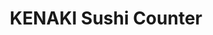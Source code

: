 ---
layout: place
title: "KENAKI Sushi Counter"
permalink: /maryland/gaithersburg/kenaki-sushi-counter.html
stateAbbr: MD
stateName: Maryland
cityName: Gaithersburg
seo:
  name: "KENAKI Sushi Counter"
  type: Restaurant
  links: https://www.kenakisushi.com/
description: "KENAKI Sushi Counter serves delicious sushi in Gaithersburg, Maryland. Try fresh Japanese dishes for a great dining experience. Available for takeout, delivery, lunch, and dinner."
place_id: ChIJHSzJWaMttokR1XC7LUxFYfM
photos:
  - name: >-
      places/ChIJHSzJWaMttokR1XC7LUxFYfM/photos/AeeoHcJ7RS3ulAIh00qwRdN2MsbgWos6X4FINuev4LZZdIcDxf3WFWg_Wg8SADkD50V2q3gNjiVlkdN40_FfX2E73WqQQzQ1sAqAybv7FQ8xj7v_okw3cnOtVe-7UejQCdx0OplUNyvjA6fsas-wahmSDQV3CTgTAijHgGMDazMn4EVXxyAeNrC7JTfCQeMB-jFeUTbH5DYI0oImRDW3DD1_UZ7gIpln9nMbTse6QJniCEEpslOGDAhWfxdeQnaDiKClnIfqyg5ML-SD8Smle69w0fjsVjfC8ZdHKltHLlMGdiHO4A
    widthPx: 960
    heightPx: 958
    authorAttributions:
      - displayName: KENAKI Sushi Counter
        uri: https://maps.google.com/maps/contrib/104185945579756942824
        photoUri: >-
          https://lh3.googleusercontent.com/a-/ALV-UjX9ZTpho0R1NB4-YtDjxD4ggcZceW9PWhheQfXvqPM9SU7kkUM=s100-p-k-no-mo
    flagContentUri: >-
      https://www.google.com/local/imagery/report/?cb_client=maps_api_places.places_api&image_key=!1e10!2sAF1QipNKkQSmlWmilpg4bJtmlx5WwHryWNVT5StUECvt&hl=en-US
    googleMapsUri: >-
      https://www.google.com/maps/place//data=!3m4!1e2!3m2!1sAF1QipNKkQSmlWmilpg4bJtmlx5WwHryWNVT5StUECvt!2e10!4m2!3m1!1s0x89b62da359c92c1d:0xf361454c2dbb70d5
  - name: >-
      places/ChIJHSzJWaMttokR1XC7LUxFYfM/photos/AeeoHcJQX7tdeqfHktY12B_KATFJO4v1lqOTqmWJ_3izDRR1BDSx6jr9BSyGk_mcXDCwEfaAYoYh6Mp_9_WXSgUuOpSZx9qiOK_JFGeujcw71vAdGyi6yeUMp2HvG5cMOKPIZH8sBorZwbb1BMsgu0qFeHP9E9nqqHZOMcbjpd6TTXEL7As7b4X5WR7KykgdMr41OZU-VpbT7Nn1OA2PHqYUKH_9zAD1FHRJGgWK4DfdjnxGPTYMoxgbxPQrcyEgKMNvInfeVvbghwVMR2NipyyDhFRzNtJVHYnQrn15vehUtGC_8g
    widthPx: 3024
    heightPx: 3744
    authorAttributions:
      - displayName: KENAKI Sushi Counter
        uri: https://maps.google.com/maps/contrib/104185945579756942824
        photoUri: >-
          https://lh3.googleusercontent.com/a-/ALV-UjX9ZTpho0R1NB4-YtDjxD4ggcZceW9PWhheQfXvqPM9SU7kkUM=s100-p-k-no-mo
    flagContentUri: >-
      https://www.google.com/local/imagery/report/?cb_client=maps_api_places.places_api&image_key=!1e10!2sAF1QipPsNhlZpSuq9l7hSHG5P2UVkOMIunTx7mGLnM7J&hl=en-US
    googleMapsUri: >-
      https://www.google.com/maps/place//data=!3m4!1e2!3m2!1sAF1QipPsNhlZpSuq9l7hSHG5P2UVkOMIunTx7mGLnM7J!2e10!4m2!3m1!1s0x89b62da359c92c1d:0xf361454c2dbb70d5
  - name: >-
      places/ChIJHSzJWaMttokR1XC7LUxFYfM/photos/AeeoHcJwH-cFApJCqctLascSXM6nwFJyi9zbxd7akXBeGAgJDbGKX2Gu8knh-gRogktuAncXr0_nFWbu5s_7OEbw-kB16nLq4dlTrbgof-DVDgXkpsTqA-P9dJ1UylP9VhtxtuU_x_LT9HyskM6698IhpB7DnMYgN1gxZHFGvEG_9XcEhgvAVfzmezr7rlBlg8KLB8vQoZJrgbCGpypbHtdyqYG5CwqZ9zkY2uXGLOghD-MizaIlhXRqagB_PNZY8GzcfLCjVc0p70GA48CKKngO6pehEv9Zxwt9zM1s2hlnSdBPyYAd-RJoom1jLxK4bOd8eNp0hfrfOr9HqDJjUA5QYB64fp2MVR3iqFpXDGj1JM84B0c9o5RUECSRwkKgbzYcn3zm6WPlAXLrJesDS5zCWZ98bD6AFBb2iZHI2lz-0fOMyJJU
    widthPx: 3000
    heightPx: 4000
    authorAttributions:
      - displayName: Felipe Nogueira (PePeTD)
        uri: https://maps.google.com/maps/contrib/116619397333610122236
        photoUri: >-
          https://lh3.googleusercontent.com/a-/ALV-UjUZCpsxAe8Ym-FLpijxhUSAe4SecFzl8gYpvigT4XbUvpAeg780=s100-p-k-no-mo
    flagContentUri: >-
      https://www.google.com/local/imagery/report/?cb_client=maps_api_places.places_api&image_key=!1e10!2sCIHM0ogKEICAgMDwtJq__QE&hl=en-US
    googleMapsUri: >-
      https://www.google.com/maps/place//data=!3m4!1e2!3m2!1sCIHM0ogKEICAgMDwtJq__QE!2e10!4m2!3m1!1s0x89b62da359c92c1d:0xf361454c2dbb70d5
  - name: >-
      places/ChIJHSzJWaMttokR1XC7LUxFYfM/photos/AeeoHcICh7ovKwYUNzZ0SBEp4kpYED8bYn15oUtbkmB2B2XanX-4xHOooqwOCO-zD5ywxhpmuNRlKby11eHZkSw6QebU3Smh96hoN11AMylWsg-als1Hq-epjsxPbGgZ5jdpvZKVMY2HN7dhWdHcpEsOqCSoqMD-Ic4QyUKtw8CtzMId6uHCRc5t3uP4quOu2OHE0E5x-DzAJZTSJ9L0PAC6jihET3i4QrEAMkQIOfJw0-A9gSDTkuz9U7Wgf2R_fIpNwzH0tiVRFh6bu2gLtYD-S4KPTZ2xHz1mRfkYpO85dC763A
    widthPx: 2048
    heightPx: 1534
    authorAttributions:
      - displayName: KENAKI Sushi Counter
        uri: https://maps.google.com/maps/contrib/104185945579756942824
        photoUri: >-
          https://lh3.googleusercontent.com/a-/ALV-UjX9ZTpho0R1NB4-YtDjxD4ggcZceW9PWhheQfXvqPM9SU7kkUM=s100-p-k-no-mo
    flagContentUri: >-
      https://www.google.com/local/imagery/report/?cb_client=maps_api_places.places_api&image_key=!1e10!2sAF1QipPd80AcypoUYGHrvbA5SsZKVytl1n41ksH3Z3-j&hl=en-US
    googleMapsUri: >-
      https://www.google.com/maps/place//data=!3m4!1e2!3m2!1sAF1QipPd80AcypoUYGHrvbA5SsZKVytl1n41ksH3Z3-j!2e10!4m2!3m1!1s0x89b62da359c92c1d:0xf361454c2dbb70d5
  - name: >-
      places/ChIJHSzJWaMttokR1XC7LUxFYfM/photos/AeeoHcJ9zIvQ8EKU_OSQZ0281Tb_4i8oIZwA4_lGUQby56xgmApIIWO63J2bdL34Bl0SMIry6IxPC9IpilWIqs83f2IHBC6Ht0Q8EsLxbs5jeEjeYW0Jg5Fe9cJ5ZR0zDOVT6tUn59HIvGGjAgeB2nfLYLTB_62oAu4UPBHT5r0QkiTxPV8v74Pv_Bz6WsBxItcTeCLly_wC3ak082x7idmaXReUVBW5MRjfnoCwEihURhMS100QyCmagX3dss0C0FYQYInWiWIJl8z0BX0VA66ZlPJykuFO2icDuH5tP-8rrc1CWimh2Zz9jUTvlMstX60ILsj0UaNzNn7Cbv6C5_Wavur9jQ9AmcwEPZZoAYuBT_y_j7kD6i3NEJK71O_sFljDFX5jMJ6Wd8OJ8arhzMlCRKRocg9WQziTh02DmsS8Dpq1yYnr
    widthPx: 4800
    heightPx: 3389
    authorAttributions:
      - displayName: D L
        uri: https://maps.google.com/maps/contrib/117302160998994157782
        photoUri: >-
          https://lh3.googleusercontent.com/a-/ALV-UjVd6_YD8O3GGOMTCa6wnZfS-78-BeDaAq1bznxmZhJE2Pr-GUNr=s100-p-k-no-mo
    flagContentUri: >-
      https://www.google.com/local/imagery/report/?cb_client=maps_api_places.places_api&image_key=!1e10!2sCIHM0ogKEICAgICrqe3T_gE&hl=en-US
    googleMapsUri: >-
      https://www.google.com/maps/place//data=!3m4!1e2!3m2!1sCIHM0ogKEICAgICrqe3T_gE!2e10!4m2!3m1!1s0x89b62da359c92c1d:0xf361454c2dbb70d5
  - name: >-
      places/ChIJHSzJWaMttokR1XC7LUxFYfM/photos/AeeoHcJ5uW6r3YqXduv7vz2lnkNytZT6xhtJ3Aka0N406p_hpC7PX_OTivD3-iNfn2EIawmUnT7BMXLUHJLwvH_HDebzopVPwOJ-N08s7OcUW4pveFKOyIv93_0jDLC2LTSNstDd0fpbkdUebeC1ZH47oy92FC6nJ3DaUTXFI0D1D99b9T3bT8bKsVyFSmjHIdmY0LEVc19cm1jkdFWK60mQCUx5QMnoIltZ8siQ4AqmmffOStcaxl3phs_jlvIDXmPSz5q7Pnsrc3x7kh1YejkFV7bYVis78SpEOiF3xeOxs2OIGWDNaAy849BlIDVRs4DIeYiLdK4x7BsLHrNi_FL9M2wNYBtFg-BqIMPxtoWvt56QdTVFKVwBZ7x7F36BeEDOhxKbmWIJBDbR8ow0WN9C1dFRb-kxEGBG8cr-Zfu6BhxjuQ
    widthPx: 4000
    heightPx: 1800
    authorAttributions:
      - displayName: Monkeyboi Reviews
        uri: https://maps.google.com/maps/contrib/109990028714752094882
        photoUri: >-
          https://lh3.googleusercontent.com/a-/ALV-UjUDp3JWxqLixYyyPKgBmAsa5wgLm3MVFKm5lJnCYnZWz7PbYiYU=s100-p-k-no-mo
    flagContentUri: >-
      https://www.google.com/local/imagery/report/?cb_client=maps_api_places.places_api&image_key=!1e10!2sCIHM0ogKEICAgICl3qbjfw&hl=en-US
    googleMapsUri: >-
      https://www.google.com/maps/place//data=!3m4!1e2!3m2!1sCIHM0ogKEICAgICl3qbjfw!2e10!4m2!3m1!1s0x89b62da359c92c1d:0xf361454c2dbb70d5
  - name: >-
      places/ChIJHSzJWaMttokR1XC7LUxFYfM/photos/AeeoHcJwLBYKhMUiDtB9otqeXw5s-PHeODOCVCcwuxqD4I_Mcv89niBAGfBPz09glTFnLDci9z23hMxuSVAAOH_7SLfUS5lZCRSVI5Ye-DQvFfpcp6vaS1cVUY-pTClVHhdIwYRSuBNgX4QqKRoMmnbNfJJLMaxEHdO7JzaavyEpwD3PA1jUPCuVR4jZmT_y5PaoprMp1UnGT0_BwNHmx-VFC1qxcuXf5INVMYSwwex6Voys5MYeI6vpuDI9Fj1jkLA445ADNSMO1ZsuufT_V5Hb5FWLVf51PezlrNADmjOd8GlJbD2OkxjoR2GFWOX7J-0N5DW9qHxIWF550qd-3MhOocZPJZYK1eT71xc8vh-8BxAHncmcNm3KDdYy-RM4uu0GJN_SIB3M27sB5763YmcV2ljYH5fZhT3RMyFMB24E20nsww
    widthPx: 3600
    heightPx: 4800
    authorAttributions:
      - displayName: Tiffany A. Yeh
        uri: https://maps.google.com/maps/contrib/111575929900108693417
        photoUri: >-
          https://lh3.googleusercontent.com/a-/ALV-UjWRgLyLuwKsAGCvYTEalz0_msx_OlqFBDftVx3qiG8-oeivMJ4h=s100-p-k-no-mo
    flagContentUri: >-
      https://www.google.com/local/imagery/report/?cb_client=maps_api_places.places_api&image_key=!1e10!2sCIHM0ogKEICAgICD6OqlaQ&hl=en-US
    googleMapsUri: >-
      https://www.google.com/maps/place//data=!3m4!1e2!3m2!1sCIHM0ogKEICAgICD6OqlaQ!2e10!4m2!3m1!1s0x89b62da359c92c1d:0xf361454c2dbb70d5
  - name: >-
      places/ChIJHSzJWaMttokR1XC7LUxFYfM/photos/AeeoHcLOd4H699c4Is2YFOVFCXdMVQApJmNlDi-lyO_S8cI_r0jJtRBXfMshbTG5KbfMFF0LEca2HbuRIcYVqgSnq8ybaRTC0hxgW2-Mn2Pi2p3fU60n8iz_yKahrOXZlQjPCzbb_ujHuUhgETJQF7DBZmAy0FOFfl2msLyNNk2GcS0PXsSPHO5bUj5unHwuB5yLrCaFHUXT6hFvqwULDWnmCQu-nX2llw8Bkv8yJ7mOXK_spKs2gAC7DQinXGzRz6v6W5aPnzr5CJ3E9n11jlTFN3u7sztBMlDcrTqzSYlYRnlNsLf7W4-xJyjCTIOMHCLMkp9C-kI4Sp2HzBc87-rFhguIlyZpjGEUNzx2vfSbftm2dbAmEudQMYoO4Z_Lhj7rGXTtx3KGREuooovbcnyj-GwY1geqeT1ylDlHLv_wFfjaxg
    widthPx: 3600
    heightPx: 4800
    authorAttributions:
      - displayName: Chitra G C
        uri: https://maps.google.com/maps/contrib/118061684318186474966
        photoUri: >-
          https://lh3.googleusercontent.com/a/ACg8ocI0Jca1EtiFBFfOFKSgBySINQn9M9xGyoE7jyRFjvTtYtSNuBQ=s100-p-k-no-mo
    flagContentUri: >-
      https://www.google.com/local/imagery/report/?cb_client=maps_api_places.places_api&image_key=!1e10!2sCIHM0ogKEICAgIDP_5aVTw&hl=en-US
    googleMapsUri: >-
      https://www.google.com/maps/place//data=!3m4!1e2!3m2!1sCIHM0ogKEICAgIDP_5aVTw!2e10!4m2!3m1!1s0x89b62da359c92c1d:0xf361454c2dbb70d5
  - name: >-
      places/ChIJHSzJWaMttokR1XC7LUxFYfM/photos/AeeoHcLralrKJlTzmfQZE5gcjbeKvvoNtt4DFhA83tWgciwKziBR-ox9R7psQnuxckqFK8g_6z4VcnnQeBa_GxBePN2s4Qh9xre8gHnp7-gugPF8Mvmvlx8Eo5XlFH5xXcSk_C2_F3AwapMaVaGm235Gx6whsP57_AHK8gWgHSYos2Xc4-q_Xa60rQA51-Vxr6KzNwlXkxAgMEpms0xe0JOJ8_qmF3U8BV_HNcoLc3q46CL_uciuDlAG350l0pRhvPs67xzlZ7oDvzm7x-qv7dqmosn-dDfr_oDgrvOjMH3iE3jJKQZJ8Ww5ptYXwPr2IDZDZGM4sgbk6t0T38QAU8mOWYNQQfOqF5mLlsE2Ckhd48VqCUnL4OQi74OK0NSgdhOzWAwT5PB81dJI-jTJu9oouriW8E4zhHK_ae1APJ0hcWKOe-5L
    widthPx: 3024
    heightPx: 4032
    authorAttributions:
      - displayName: Regina E. Zappi
        uri: https://maps.google.com/maps/contrib/100251534613602303893
        photoUri: >-
          https://lh3.googleusercontent.com/a-/ALV-UjWFJc93p9Is7RHiBVFP_7CPMa0p7UrcysoJwTY_ZzAPMcedCu2F=s100-p-k-no-mo
    flagContentUri: >-
      https://www.google.com/local/imagery/report/?cb_client=maps_api_places.places_api&image_key=!1e10!2sCIHM0ogKEICAgIDf-qDqkgE&hl=en-US
    googleMapsUri: >-
      https://www.google.com/maps/place//data=!3m4!1e2!3m2!1sCIHM0ogKEICAgIDf-qDqkgE!2e10!4m2!3m1!1s0x89b62da359c92c1d:0xf361454c2dbb70d5
  - name: >-
      places/ChIJHSzJWaMttokR1XC7LUxFYfM/photos/AeeoHcLsyTV4ZbSPGtqPk4xpJyrfJr0puOFR5QHNGsc0ngCNvo-4UoIwUoFbBXbl9oGML2M_dyn0HCh4X2KFmzqQe8gD2KMyCPsKxRus1FkSV_Gfl2BOt99wDNN6Cr22N_0DL_XXKfwcZVCs9ZZK_aTy1eEqvSHrgLUaAshV6x3e8cGoU9iC1nu3-8YB_sOLSprqdV7wZyEY-G5T3n0Zqbb4bNs40OxZhokdyt-Oe_HTlhynVlP3KeDmVytxSjPkw1SyQVhzUeWfZYPWCbIE0Xjrr-sxHLWu39lwyCfRMfM995Um25e6UEDzQBnlTjIpDkOxTqgA0PYuF88LI_zXfcgqcMU5WGbAzQeN0eo7AiGC1h1yNWa-xa0OEJYJeEEd-vN0J6WbTlbDUkkmead7KxfHUTspvp2rlE53iEVdmqwoAyRhkw
    widthPx: 3024
    heightPx: 3024
    authorAttributions:
      - displayName: Andrew Abraham
        uri: https://maps.google.com/maps/contrib/100032890573730476300
        photoUri: >-
          https://lh3.googleusercontent.com/a-/ALV-UjWXrhZ0DnykR_Iksp78WK6PQlYpOmpS8Q8yFoF5cCuQGA6vc2sNLQ=s100-p-k-no-mo
    flagContentUri: >-
      https://www.google.com/local/imagery/report/?cb_client=maps_api_places.places_api&image_key=!1e10!2sCIHM0ogKEICAgICj5pXyUg&hl=en-US
    googleMapsUri: >-
      https://www.google.com/maps/place//data=!3m4!1e2!3m2!1sCIHM0ogKEICAgICj5pXyUg!2e10!4m2!3m1!1s0x89b62da359c92c1d:0xf361454c2dbb70d5
address: 706 Center Point Way, Gaithersburg, MD 20878, USA
street: 706 Center Point Way
city: Gaithersburg
state: MD
zip: '20878'
country: USA
neighborhood: Kentlands
latitude: '39.122101'
longitude: '-77.235303'
accessibility_options:
  wheelchairAccessibleParking: true
  wheelchairAccessibleEntrance: true
  wheelchairAccessibleRestroom: true
  wheelchairAccessibleSeating: true
business_status: OPERATIONAL
name: KENAKI Sushi Counter
google_maps_links:
  directionsUri: >-
    https://www.google.com/maps/dir//''/data=!4m7!4m6!1m1!4e2!1m2!1m1!1s0x89b62da359c92c1d:0xf361454c2dbb70d5!3e0
  placeUri: https://maps.google.com/?cid=17537374617444511957
  writeAReviewUri: >-
    https://www.google.com/maps/place//data=!4m3!3m2!1s0x89b62da359c92c1d:0xf361454c2dbb70d5!12e1
  reviewsUri: >-
    https://www.google.com/maps/place//data=!4m4!3m3!1s0x89b62da359c92c1d:0xf361454c2dbb70d5!9m1!1b1
  photosUri: >-
    https://www.google.com/maps/place//data=!4m3!3m2!1s0x89b62da359c92c1d:0xf361454c2dbb70d5!10e5
primary_type: Sushi Restaurant
opening_hours:
  regular: null
  current: null
secondary_opening_hours:
  regular:
    weekdayDescriptions: null
    type: null
  current:
    weekdayDescriptions: null
    type: null
phone: (240) 224-7189
price_level: null
price_range: $20 &ndash; $30
rating: '4.5'
rating_count: 443
website: https://www.kenakisushi.com/
reviews:
  - name: >-
      places/ChIJHSzJWaMttokR1XC7LUxFYfM/reviews/ChdDSUhNMG9nS0VJQ0FnTURRNTViSG93RRAB
    relativePublishTimeDescription: 4 weeks ago
    rating: 5
    text:
      text: >-
        For us this was a great find.  It's the best sushi joint I've visited in
        Montgomery County yet.  The Chef's Choice sashimi sampler is a must have
        item.  The waitress gave really good recommendations, among which the
        White Tiger sushi roll was my favorite.  Portions are generous.  Flavors
        were satisfying - yes, each sushi roll had a distinctive and great
        taste, not something most sushi places can say.  You can tell they have
        real sushi chefs working with real ingredients in the kitchen.


        Small foot print but tastefully outfitted with a relaxing feel.  Last
        but not least, super clean restroom.  All in all, I can't recommend it
        highly enough, especially given one has to pay $15+ for Five Guys these
        days.
      languageCode: en
    originalText:
      text: >-
        For us this was a great find.  It's the best sushi joint I've visited in
        Montgomery County yet.  The Chef's Choice sashimi sampler is a must have
        item.  The waitress gave really good recommendations, among which the
        White Tiger sushi roll was my favorite.  Portions are generous.  Flavors
        were satisfying - yes, each sushi roll had a distinctive and great
        taste, not something most sushi places can say.  You can tell they have
        real sushi chefs working with real ingredients in the kitchen.


        Small foot print but tastefully outfitted with a relaxing feel.  Last
        but not least, super clean restroom.  All in all, I can't recommend it
        highly enough, especially given one has to pay $15+ for Five Guys these
        days.
      languageCode: en
    authorAttribution:
      displayName: Fotosapien
      uri: https://www.google.com/maps/contrib/103128032122721811402/reviews
      photoUri: >-
        https://lh3.googleusercontent.com/a/ACg8ocK4nGucQEejIO0WIrgLI3zYDZU5e-egty2mGJauw5JxlGzQkw=s128-c0x00000000-cc-rp-mo
    publishTime: '2025-03-15T00:58:29.060117Z'
    flagContentUri: >-
      https://www.google.com/local/review/rap/report?postId=ChdDSUhNMG9nS0VJQ0FnTURRNTViSG93RRAB&d=17924085&t=1
    googleMapsUri: >-
      https://www.google.com/maps/reviews/data=!4m6!14m5!1m4!2m3!1sChdDSUhNMG9nS0VJQ0FnTURRNTViSG93RRAB!2m1!1s0x89b62da359c92c1d:0xf361454c2dbb70d5
  - name: >-
      places/ChIJHSzJWaMttokR1XC7LUxFYfM/reviews/ChZDSUhNMG9nS0VJQ0FnSURvN3FMR0NREAE
    relativePublishTimeDescription: 2 weeks ago
    rating: 5
    text:
      text: >-
        Dining at this gem is always a delightful experience, consistently
        hitting the mark no matter when you visit. The welcoming and friendly
        staff ensure every meal feels special, while their sushi remains
        impeccably fresh and beautifully prepared. In particular, the Black
        Magic Roll is a standout—easily one of my favorite dishes, period.


        Conveniently nestled in the heart of Kentlands, the location offers
        ample parking, making visits stress-free. Highly recommended for both
        sushi enthusiasts and casual diners alike.
      languageCode: en
    originalText:
      text: >-
        Dining at this gem is always a delightful experience, consistently
        hitting the mark no matter when you visit. The welcoming and friendly
        staff ensure every meal feels special, while their sushi remains
        impeccably fresh and beautifully prepared. In particular, the Black
        Magic Roll is a standout—easily one of my favorite dishes, period.


        Conveniently nestled in the heart of Kentlands, the location offers
        ample parking, making visits stress-free. Highly recommended for both
        sushi enthusiasts and casual diners alike.
      languageCode: en
    authorAttribution:
      displayName: Felipe Nogueira (PePeTD)
      uri: https://www.google.com/maps/contrib/116619397333610122236/reviews
      photoUri: >-
        https://lh3.googleusercontent.com/a-/ALV-UjUZCpsxAe8Ym-FLpijxhUSAe4SecFzl8gYpvigT4XbUvpAeg780=s128-c0x00000000-cc-rp-mo-ba6
    publishTime: '2025-03-23T23:21:04.541556Z'
    flagContentUri: >-
      https://www.google.com/local/review/rap/report?postId=ChZDSUhNMG9nS0VJQ0FnSURvN3FMR0NREAE&d=17924085&t=1
    googleMapsUri: >-
      https://www.google.com/maps/reviews/data=!4m6!14m5!1m4!2m3!1sChZDSUhNMG9nS0VJQ0FnSURvN3FMR0NREAE!2m1!1s0x89b62da359c92c1d:0xf361454c2dbb70d5
  - name: >-
      places/ChIJHSzJWaMttokR1XC7LUxFYfM/reviews/ChdDSUhNMG9nS0VJQ0FnSUQ3OE1PVzZBRRAB
    relativePublishTimeDescription: 7 months ago
    rating: 5
    text:
      text: >-
        Very fresh sushi with creative maki selections and other great
        appetizers and drinks!


        There was no wait to be seated for our party of 4 during a weeknight
        evening. We got a list of monthly specials and tried some of their
        drinks and appetizers!


        I highly recommend the duroc pork belly bun (comes in an order of 1) and
        their karaage, which comes with shaved fish flakes on top as appetizers!
        Many for their specialty rolls (maki) also included eel in interesting
        combinations like with potato or plantain, so I really enjoyed trying
        those out (Kitchen Sink or Donkey Kong maki). We also tried out their
        seasonal special croissant pudding with matcha and blueberry.


        I happily enjoyed all the food we ordered and I look forward to going
        track to Kenaki again in the near future! 😋
      languageCode: en
    originalText:
      text: >-
        Very fresh sushi with creative maki selections and other great
        appetizers and drinks!


        There was no wait to be seated for our party of 4 during a weeknight
        evening. We got a list of monthly specials and tried some of their
        drinks and appetizers!


        I highly recommend the duroc pork belly bun (comes in an order of 1) and
        their karaage, which comes with shaved fish flakes on top as appetizers!
        Many for their specialty rolls (maki) also included eel in interesting
        combinations like with potato or plantain, so I really enjoyed trying
        those out (Kitchen Sink or Donkey Kong maki). We also tried out their
        seasonal special croissant pudding with matcha and blueberry.


        I happily enjoyed all the food we ordered and I look forward to going
        track to Kenaki again in the near future! 😋
      languageCode: en
    authorAttribution:
      displayName: Elli
      uri: https://www.google.com/maps/contrib/115257274013263031257/reviews
      photoUri: >-
        https://lh3.googleusercontent.com/a-/ALV-UjXknvQgtUabT1Lmhy04Rw-qpztoCv8K-UC6eR2YQVh1pLR0lOZXtQ=s128-c0x00000000-cc-rp-mo-ba5
    publishTime: '2024-08-20T13:32:45.413129Z'
    flagContentUri: >-
      https://www.google.com/local/review/rap/report?postId=ChdDSUhNMG9nS0VJQ0FnSUQ3OE1PVzZBRRAB&d=17924085&t=1
    googleMapsUri: >-
      https://www.google.com/maps/reviews/data=!4m6!14m5!1m4!2m3!1sChdDSUhNMG9nS0VJQ0FnSUQ3OE1PVzZBRRAB!2m1!1s0x89b62da359c92c1d:0xf361454c2dbb70d5
  - name: >-
      places/ChIJHSzJWaMttokR1XC7LUxFYfM/reviews/ChdDSUhNMG9nS0VJQ0FnSUNua3BtRXZRRRAB
    relativePublishTimeDescription: 6 months ago
    rating: 4
    text:
      text: >-
        This was my second visit to Kenaki Sushi, and once again, the service
        was outstanding. The sushi was fresh and flavorful, and I ordered three
        rolls this time. The White Tiger roll stood out with its unique
        combination of flavors and a satisfying crunch. The Scallop roll was
        equally delicious, offering a perfect balance of taste and texture.
        However, the Blue Crab roll, while decent, didn’t quite hit the mark—it
        was missing that extra something to make it memorable.


        I also tried the Tokyo cocktail, which had a flavor profile reminiscent
        of an Old Fashioned—smooth and well-balanced. That said, the
        presentation could use a bit of refinement. A touch like clear ice and a
        cocktail pick for the cherry would have elevated the experience.


        Overall, the atmosphere is inviting, the service is attentive, and the
        sushi is top-notch. I’ll definitely be returning for another round.
      languageCode: en
    originalText:
      text: >-
        This was my second visit to Kenaki Sushi, and once again, the service
        was outstanding. The sushi was fresh and flavorful, and I ordered three
        rolls this time. The White Tiger roll stood out with its unique
        combination of flavors and a satisfying crunch. The Scallop roll was
        equally delicious, offering a perfect balance of taste and texture.
        However, the Blue Crab roll, while decent, didn’t quite hit the mark—it
        was missing that extra something to make it memorable.


        I also tried the Tokyo cocktail, which had a flavor profile reminiscent
        of an Old Fashioned—smooth and well-balanced. That said, the
        presentation could use a bit of refinement. A touch like clear ice and a
        cocktail pick for the cherry would have elevated the experience.


        Overall, the atmosphere is inviting, the service is attentive, and the
        sushi is top-notch. I’ll definitely be returning for another round.
      languageCode: en
    authorAttribution:
      displayName: V. Lee
      uri: https://www.google.com/maps/contrib/110806013600469031347/reviews
      photoUri: >-
        https://lh3.googleusercontent.com/a-/ALV-UjVWzF2IEiKdWTdUor1YCSAuns_83VhMekHkBKAb9CKB9mw0C1sCQA=s128-c0x00000000-cc-rp-mo-ba2
    publishTime: '2024-09-24T12:27:10.683084Z'
    flagContentUri: >-
      https://www.google.com/local/review/rap/report?postId=ChdDSUhNMG9nS0VJQ0FnSUNua3BtRXZRRRAB&d=17924085&t=1
    googleMapsUri: >-
      https://www.google.com/maps/reviews/data=!4m6!14m5!1m4!2m3!1sChdDSUhNMG9nS0VJQ0FnSUNua3BtRXZRRRAB!2m1!1s0x89b62da359c92c1d:0xf361454c2dbb70d5
  - name: >-
      places/ChIJHSzJWaMttokR1XC7LUxFYfM/reviews/ChdDSUhNMG9nS0VJQ0FnSUNENk9xbHlRRRAB
    relativePublishTimeDescription: a year ago
    rating: 5
    text:
      text: >-
        My god is this place good. KENAKI uses high quality fish with modern
        takes, so you get the quality of a high end sushi restaurant with unique
        flairs. What drew me to this place was that they serve bluefin tuna (not
        that cheap hot pink looking tuna) — we got otoro and chutoro.
        Immediately just melts away in your mouth. The quality of their fish is
        just next level. I barely had any room to finish my tekka bowl too
        because I was so excited to eat everything.


        Hamachi crudo was a great appetizer — grapefruit was slightly sweet and
        refreshing. Hamachi quality was exceptional.


        Bluefin tuna was worth every dollar. There are so many varieties to
        choose from and I can’t wait to go back and get the rest of the bluefin
        menu.


        Maki were excellent. And tekka don used chili crisp which was a nice
        touch. Desserts were so decadent.
      languageCode: en
    originalText:
      text: >-
        My god is this place good. KENAKI uses high quality fish with modern
        takes, so you get the quality of a high end sushi restaurant with unique
        flairs. What drew me to this place was that they serve bluefin tuna (not
        that cheap hot pink looking tuna) — we got otoro and chutoro.
        Immediately just melts away in your mouth. The quality of their fish is
        just next level. I barely had any room to finish my tekka bowl too
        because I was so excited to eat everything.


        Hamachi crudo was a great appetizer — grapefruit was slightly sweet and
        refreshing. Hamachi quality was exceptional.


        Bluefin tuna was worth every dollar. There are so many varieties to
        choose from and I can’t wait to go back and get the rest of the bluefin
        menu.


        Maki were excellent. And tekka don used chili crisp which was a nice
        touch. Desserts were so decadent.
      languageCode: en
    authorAttribution:
      displayName: Tiffany A. Yeh
      uri: https://www.google.com/maps/contrib/111575929900108693417/reviews
      photoUri: >-
        https://lh3.googleusercontent.com/a-/ALV-UjWRgLyLuwKsAGCvYTEalz0_msx_OlqFBDftVx3qiG8-oeivMJ4h=s128-c0x00000000-cc-rp-mo-ba3
    publishTime: '2024-03-24T00:50:55.623703Z'
    flagContentUri: >-
      https://www.google.com/local/review/rap/report?postId=ChdDSUhNMG9nS0VJQ0FnSUNENk9xbHlRRRAB&d=17924085&t=1
    googleMapsUri: >-
      https://www.google.com/maps/reviews/data=!4m6!14m5!1m4!2m3!1sChdDSUhNMG9nS0VJQ0FnSUNENk9xbHlRRRAB!2m1!1s0x89b62da359c92c1d:0xf361454c2dbb70d5
parking_options:
  freeParkingLot: true
  freeStreetParking: true
  valetParking: false
payment_options:
  acceptsCreditCards: true
  acceptsDebitCards: true
  acceptsCashOnly: false
  acceptsNfc: true
allow_dogs: null
curbside_pickup: null
delivery: true
dine_in: true
good_for_children: null
good_for_groups: true
good_for_sports: false
live_music: false
menu_for_children: false
outdoor_seating: true
reservable: null
restroom: true
serves_beer: true
serves_breakfast: false
serves_brunch: null
serves_cocktails: true
serves_coffee: null
serves_dinner: true
serves_dessert: true
serves_lunch: true
serves_vegetarian_food: true
serves_wine: true
takeout: true
summary: null

---